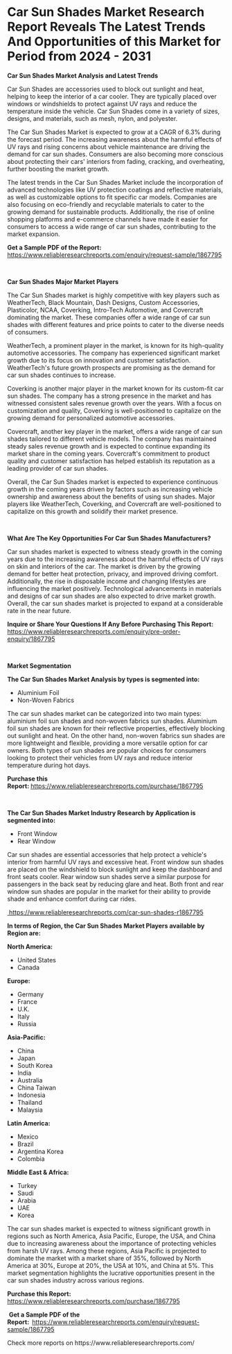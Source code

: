<p><h1>Car Sun Shades Market Research Report Reveals The Latest Trends And Opportunities of this Market for Period from 2024 - 2031</h1></p><p><strong>Car Sun Shades Market Analysis and Latest Trends</strong></p>
<p><p>Car Sun Shades are accessories used to block out sunlight and heat, helping to keep the interior of a car cooler. They are typically placed over windows or windshields to protect against UV rays and reduce the temperature inside the vehicle. Car Sun Shades come in a variety of sizes, designs, and materials, such as mesh, nylon, and polyester.</p><p>The Car Sun Shades Market is expected to grow at a CAGR of 6.3% during the forecast period. The increasing awareness about the harmful effects of UV rays and rising concerns about vehicle maintenance are driving the demand for car sun shades. Consumers are also becoming more conscious about protecting their cars' interiors from fading, cracking, and overheating, further boosting the market growth.</p><p>The latest trends in the Car Sun Shades Market include the incorporation of advanced technologies like UV protection coatings and reflective materials, as well as customizable options to fit specific car models. Companies are also focusing on eco-friendly and recyclable materials to cater to the growing demand for sustainable products. Additionally, the rise of online shopping platforms and e-commerce channels have made it easier for consumers to access a wide range of car sun shades, contributing to the market expansion.</p></p>
<p><strong>Get a Sample PDF of the Report:&nbsp;</strong> <a href="https://www.reliableresearchreports.com/enquiry/request-sample/1867795">https://www.reliableresearchreports.com/enquiry/request-sample/1867795</a></p>
<p>&nbsp;</p>
<p><strong>Car Sun Shades Major Market Players</strong></p>
<p><p>The Car Sun Shades market is highly competitive with key players such as WeatherTech, Black Mountain, Dash Designs, Custom Accessories, Plasticolor, NCAA, Coverking, Intro-Tech Automotive, and Covercraft dominating the market. These companies offer a wide range of car sun shades with different features and price points to cater to the diverse needs of consumers.</p><p>WeatherTech, a prominent player in the market, is known for its high-quality automotive accessories. The company has experienced significant market growth due to its focus on innovation and customer satisfaction. WeatherTech's future growth prospects are promising as the demand for car sun shades continues to increase.</p><p>Coverking is another major player in the market known for its custom-fit car sun shades. The company has a strong presence in the market and has witnessed consistent sales revenue growth over the years. With a focus on customization and quality, Coverking is well-positioned to capitalize on the growing demand for personalized automotive accessories.</p><p>Covercraft, another key player in the market, offers a wide range of car sun shades tailored to different vehicle models. The company has maintained steady sales revenue growth and is expected to continue expanding its market share in the coming years. Covercraft's commitment to product quality and customer satisfaction has helped establish its reputation as a leading provider of car sun shades.</p><p>Overall, the Car Sun Shades market is expected to experience continuous growth in the coming years driven by factors such as increasing vehicle ownership and awareness about the benefits of using sun shades. Major players like WeatherTech, Coverking, and Covercraft are well-positioned to capitalize on this growth and solidify their market presence.</p></p>
<p>&nbsp;</p>
<p><strong>What Are The Key Opportunities For Car Sun Shades Manufacturers?</strong></p>
<p><p>Car sun shades market is expected to witness steady growth in the coming years due to the increasing awareness about the harmful effects of UV rays on skin and interiors of the car. The market is driven by the growing demand for better heat protection, privacy, and improved driving comfort. Additionally, the rise in disposable income and changing lifestyles are influencing the market positively. Technological advancements in materials and designs of car sun shades are also expected to drive market growth. Overall, the car sun shades market is projected to expand at a considerable rate in the near future.</p></p>
<p><strong>Inquire or Share Your Questions If Any Before Purchasing This Report:</strong> <a href="https://www.reliableresearchreports.com/enquiry/pre-order-enquiry/1867795">https://www.reliableresearchreports.com/enquiry/pre-order-enquiry/1867795</a></p>
<p>&nbsp;</p>
<p><strong>Market Segmentation</strong></p>
<p><strong>The Car Sun Shades Market Analysis by types is segmented into:</strong></p>
<p><ul><li>Aluminium Foil</li><li>Non-Woven Fabrics</li></ul></p>
<p><p>The car sun shades market can be categorized into two main types: aluminium foil sun shades and non-woven fabrics sun shades. Aluminium foil sun shades are known for their reflective properties, effectively blocking out sunlight and heat. On the other hand, non-woven fabrics sun shades are more lightweight and flexible, providing a more versatile option for car owners. Both types of sun shades are popular choices for consumers looking to protect their vehicles from UV rays and reduce interior temperature during hot days.</p></p>
<p><strong>Purchase this Report:&nbsp;</strong><a href="https://www.reliableresearchreports.com/purchase/1867795">https://www.reliableresearchreports.com/purchase/1867795</a></p>
<p>&nbsp;</p>
<p><strong>The Car Sun Shades Market Industry Research by Application is segmented into:</strong></p>
<p><ul><li>Front Window</li><li>Rear Window</li></ul></p>
<p><p>Car sun shades are essential accessories that help protect a vehicle's interior from harmful UV rays and excessive heat. Front window sun shades are placed on the windshield to block sunlight and keep the dashboard and front seats cooler. Rear window sun shades serve a similar purpose for passengers in the back seat by reducing glare and heat. Both front and rear window sun shades are popular in the market for their ability to provide shade and enhance comfort during car rides.</p></p>
<p><a href="https://www.reliableresearchreports.com/car-sun-shades-r1867795">&nbsp;https://www.reliableresearchreports.com/car-sun-shades-r1867795</a></p>
<p><strong>In terms of Region, the Car Sun Shades Market Players available by Region are:</strong></p>
<p>
    <p> <strong> North America: </strong>
        <ul>
            <li>United States</li>
            <li>Canada</li>
        </ul>
        </p> 
    <p> <strong> Europe: </strong>
        <ul>
            <li>Germany</li>
            <li>France</li>
            <li>U.K.</li>
            <li>Italy</li>
            <li>Russia</li>
        </ul>
        </p> 
    <p> <strong> Asia-Pacific: </strong>
        <ul>
            <li>China</li>
            <li>Japan</li>
            <li>South Korea</li>
            <li>India</li>
            <li>Australia</li>
            <li>China Taiwan</li>
            <li>Indonesia</li>
            <li>Thailand</li>
            <li>Malaysia</li>
        </ul>
        </p> 
    <p> <strong> Latin America: </strong>
        <ul>
            <li>Mexico</li>
            <li>Brazil</li>
            <li>Argentina Korea</li>
            <li>Colombia</li>
        </ul>
        </p> 
    <p> <strong> Middle East & Africa: </strong>
        <ul>
            <li>Turkey</li>
            <li>Saudi</li>
            <li>Arabia</li>
            <li>UAE</li>
            <li>Korea</li>
        </ul>
    </p>
    </p>
<p><p>The car sun shades market is expected to witness significant growth in regions such as North America, Asia Pacific, Europe, the USA, and China due to increasing awareness about the importance of protecting vehicles from harsh UV rays. Among these regions, Asia Pacific is projected to dominate the market with a market share of 35%, followed by North America at 30%, Europe at 20%, the USA at 10%, and China at 5%. This market segmentation highlights the lucrative opportunities present in the car sun shades industry across various regions.</p></p>
<p><strong>Purchase this Report: </strong><a href="https://www.reliableresearchreports.com/purchase/1867795">https://www.reliableresearchreports.com/purchase/1867795</a></p>
<p>&nbsp;<strong>Get a Sample PDF of the Report:&nbsp;&nbsp;</strong><a href="https://www.reliableresearchreports.com/enquiry/request-sample/1867795">https://www.reliableresearchreports.com/enquiry/request-sample/1867795</a></p>
<p><strong></strong></p>
<p>Check more reports on https://www.reliableresearchreports.com/</p>